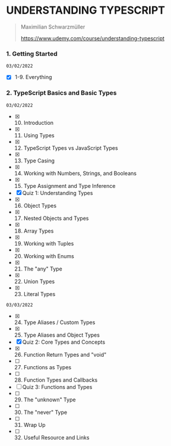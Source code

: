 # UNDERSTANDING TYPESCRIPT

> Maximilian Schwarzmüller
>
> https://www.udemy.com/course/understanding-typescript

### 1. Getting Started

`03/02/2022`

- [x] 1-9. Everything

### 2. TypeScript Basics and Basic Types

`03/02/2022`

- [x] 10. Introduction
- [x] 11. Using Types
- [x] 12. TypeScript Types vs JavaScript Types
- [x] 13. Type Casing
- [x] 14. Working with Numbers, Strings, and Booleans
- [x] 15. Type Assignment and Type Inference
- [x] Quiz 1: Understanding Types
- [x] 16. Object Types
- [x] 17. Nested Objects and Types
- [x] 18. Array Types
- [x] 19. Working with Tuples
- [x] 20. Working with Enums
- [x] 21. The "any" Type
- [x] 22. Union Types
- [x] 23. Literal Types

`03/03/2022`

- [x] 24. Type Aliases / Custom Types
- [x] 25. Type Aliases and Object Types
- [x] Quiz 2: Core Types and Concepts
- [x] 26. Function Return Types and "void"
- [ ] 27. Functions as Types
- [ ] 28. Function Types and Callbacks
- [ ] Quiz 3: Functions and Types
- [ ] 29. The "unknown" Type
- [ ] 30. The "never" Type
- [ ] 31. Wrap Up
- [ ] 32. Useful Resource and Links
